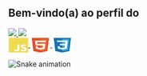  ## Bem-vindo(a) ao perfil do 

<div>

<a href="https://github.com/RicardoRRibeiro">

<img height="180em" src="https://github-readme-stats.vercel.app/api?username=RicardoRRibeiro&show_icons=true&theme=tokyonight&include_all_commits=true&count_private=true" />

<img height="180em" src="https://github-readme-stats.vercel.app/api/top-langs/?username=RicardoRRibeiro&layout=compact&langs_count=6&theme-tokyonight"/>

  </div>

<div style="display: inline_block">

 <img align="center" alt="Js" height="30" width="40" src="https://raw.githubusercontent.com/devicons/devicon/master/icons/javascript/javascript-plain.svg">
 <img align="center" alt="HTML" height="30" width="40" src="https://raw.githubusercontent.com/devicons/devicon/master/icons/html5/html5-original.svg">
 <img align="center" alt="CSS" height="30" width="40" src="https://raw.githubusercontent.com/devicons/devicon/master/icons/css3/css3-original.svg">

  </div>

</a>

![Snake animation](https://github.com/devendobro/devendobro/blob/output/github-contribution-grid-snake.svg)

</div>
